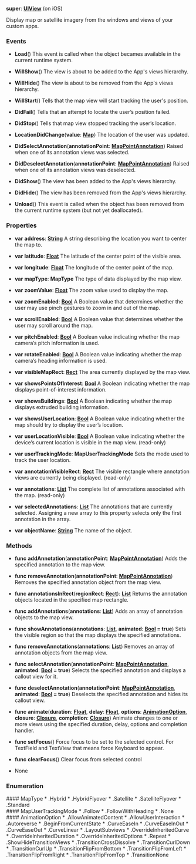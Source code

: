 **super**: **[UIView](UIView.md)** (on iOS)

Display map or satellite imagery from the windows and views of your custom apps.

### Events

* **Load**()
This event is called when the object becames available in the current runtime system.

* **WillShow**()
The view is about to be added to the App's views hierarchy.

* **WillHide**()
The view is about to be removed from the App's views hierarchy.

* **WillStart**()
Tells that the map view will start tracking the user's position.

* **DidFail**()
Tells that an attempt to locate the user’s position failed.

* **DidStop**()
Tells that map view stopped tracking the user’s location.

* **LocationDidChange**(**value**: **[Map](../gravity/map.md)**)
The location of the user was updated.

* **DidSelectAnnotation**(**annotationPoint**: **[MapPointAnnotation](MapPointAnnotation.md)**)
Raised when one of its annotation views was selected.

* **DidDeselectAnnotation**(**annotationPoint**: **[MapPointAnnotation](MapPointAnnotation.md)**)
Raised when one of its annotation views was deselected.

* **DidShow**()
The view has been added to the App's views hierarchy.

* **DidHide**()
The view has been removed from the App's views hierarchy.

* **Unload**()
This event is called when the object has been removed from the current runtime system (but not yet deallocated).



### Properties

* **var** **address**: **[String](../gravity/string.md)**
A string describing the location you want to center the map to.

* **var** **latitude**: **[Float](../gravity/float.md)**
The latitude of the center point of the visible area.

* **var** **longitude**: **[Float](../gravity/float.md)**
The longitude of the center point of the map.

* **var** **mapType**: **MapType**
The type of data displayed by the map view.

* **var** **zoomValue**: **[Float](../gravity/float.md)**
The zoom value used to display the map.

* **var** **zoomEnabled**: **[Bool](../gravity/bool.md)**
A Boolean value that determines whether the user may use pinch gestures to zoom in and out of the map.

* **var** **scrollEnabled**: **[Bool](../gravity/bool.md)**
A Boolean value that determines whether the user may scroll around the map.

* **var** **pitchEnabled**: **[Bool](../gravity/bool.md)**
A Boolean value indicating whether the map camera’s pitch information is used.

* **var** **rotateEnabled**: **[Bool](../gravity/bool.md)**
A Boolean value indicating whether the map camera’s heading information is used.

* **var** **visibleMapRect**: **[Rect](Rect.md)**
The area currently displayed by the map view.

* **var** **showsPointsOfInterest**: **[Bool](../gravity/bool.md)**
A Boolean indicating whether the map displays point-of-interest information.

* **var** **showsBuildings**: **[Bool](../gravity/bool.md)**
A Boolean indicating whether the map displays extruded building information.

* **var** **showsUserLocation**: **[Bool](../gravity/bool.md)**
A Boolean value indicating whether the map should try to display the user’s location.

* **var** **userLocationVisible**: **[Bool](../gravity/bool.md)**
A Boolean value indicating whether the device’s current location is visible in the map view. \(read-only\)

* **var** **userTrackingMode**: **MapUserTrackingMode**
Sets the mode used to track the user location.

* **var** **annotationVisibleRect**: **[Rect](Rect.md)**
The visible rectangle where annotation views are currently being displayed. \(read-only\)

* **var** **annotations**: **[List](../gravity/list.md)**
The complete list of annotations associated with the map. \(read-only\)

* **var** **selectedAnnotations**: **[List](../gravity/list.md)**
The annotations that are currently selected. Assigning a new array to this property selects only the first annotation in the array.

* **var** **objectName**: **[String](../gravity/string.md)**
The name of the object.



### Methods

* **func** **addAnnotation**(**annotationPoint**: **[MapPointAnnotation](MapPointAnnotation.md)**)
Adds the specified annotation to the map view.

* **func** **removeAnnotation**(**annotationPoint**: **[MapPointAnnotation](MapPointAnnotation.md)**)
Removes the specified annotation object from the map view.

* **func** **annotationsInRect**(**regionRect**: **[Rect](Rect.md)**): <strong>[List](../gravity/list.md)</strong> 
Returns the annotation objects located in the specified map rectangle.

* **func** **addAnnotations**(**annotations**: **[List](../gravity/list.md)**)
Adds an array of annotation objects to the map view.

* **func** **showAnnotations**(**annotations**: **[List](../gravity/list.md)**, **animated**: **[Bool](../gravity/bool.md) = true**)
Sets the visible region so that the map displays the specified annotations.

* **func** **removeAnnotations**(**annotations**: **[List](../gravity/list.md)**)
Removes an array of annotation objects from the map view.

* **func** **selectAnnotation**(**annotationPoint**: **[MapPointAnnotation](MapPointAnnotation.md)**, **animated**: **[Bool](../gravity/bool.md) = true**)
Selects the specified annotation and displays a callout view for it.

* **func** **deselectAnnotation**(**annotationPoint**: **[MapPointAnnotation](MapPointAnnotation.md)**, **animated**: **[Bool](../gravity/bool.md) = true**)
Deselects the specified annotation and hides its callout view.

* **func** **animate**(**duration**: **[Float](../gravity/float.md)**, **delay**: **[Float](../gravity/float.md)**, **options**: **<a href="#_enum_AnimationOption">AnimationOption</a>**, **closure**: **[Closure](../gravity/closure.md)**, **completion**: **[Closure](../gravity/closure.md)**)
Animate changes to one or more views using the specified duration, delay, options and completion handler.

* **func** **setFocus**()
Force focus to be set to the selected control. For TextField and TextView that means force Keyboard to appear.

* **func** **clearFocus**()
Clear focus from selected control



* None

### Enumeration

<div name="_enum_MapType"></div>
#### MapType
 * .Hybrid
 * .HybridFlyover
 * .Satellite
 * .SatelliteFlyover
 * .Standard

<div name="_enum_MapUserTrackingMode"></div>
#### MapUserTrackingMode
 * .Follow
 * .FollowWithHeading
 * .None

<div name="_enum_AnimationOption"></div>
#### AnimationOption
 * .AllowAnimatedContent
 * .AllowUserInteraction
 * .Autoreverse
 * .BeginFromCurrentState
 * .CurveEaseIn
 * .CurveEaseInOut
 * .CurveEaseOut
 * .CurveLinear
 * .LayoutSubviews
 * .OverrideInheritedCurve
 * .OverrideInheritedDuration
 * .OverrideInheritedOptions
 * .Repeat
 * .ShowHideTransitionViews
 * .TransitionCrossDissolve
 * .TransitionCurlDown
 * .TransitionCurlUp
 * .TransitionFlipFromBottom
 * .TransitionFlipFromLeft
 * .TransitionFlipFromRight
 * .TransitionFlipFromTop
 * .TransitionNone



